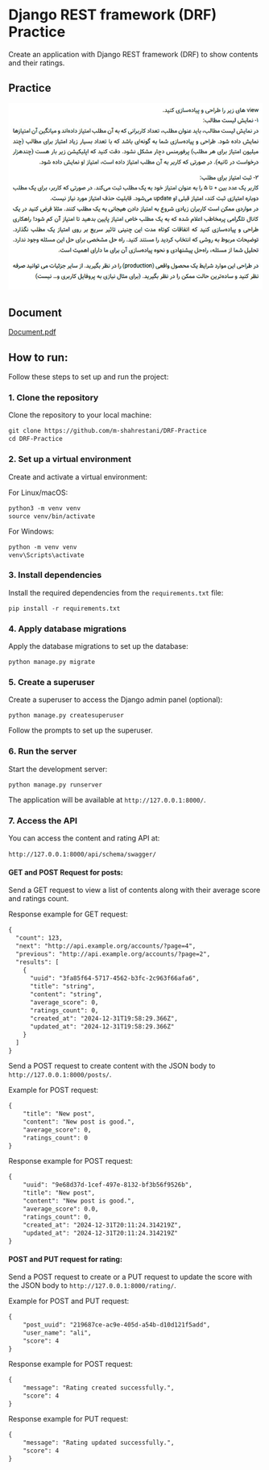 # Django REST framework (DRF) Practice

Create an application with Django REST framework (DRF) to show contents and their ratings.

## Practice
![Practice Screenshot](doc/practice.jpg)

## Document

[Document.pdf](doc/document.pdf)

## How to run:

Follow these steps to set up and run the project:

### 1. Clone the repository
Clone the repository to your local machine:
```
git clone https://github.com/m-shahrestani/DRF-Practice
cd DRF-Practice
```
### 2. Set up a virtual environment
Create and activate a virtual environment:

For Linux/macOS:
```
python3 -m venv venv
source venv/bin/activate
```
For Windows:
```
python -m venv venv
venv\Scripts\activate
```
### 3. Install dependencies
Install the required dependencies from the `requirements.txt` file:
```
pip install -r requirements.txt
```
### 4. Apply database migrations
Apply the database migrations to set up the database:
```
python manage.py migrate
```
### 5. Create a superuser
Create a superuser to access the Django admin panel (optional):
```
python manage.py createsuperuser
```
Follow the prompts to set up the superuser.

### 6. Run the server
Start the development server:
```
python manage.py runserver
```
The application will be available at `http://127.0.0.1:8000/`.

### 7. Access the API
You can access the content and rating API at:

`http://127.0.0.1:8000/api/schema/swagger/`

#### GET and POST Request for posts:
Send a GET request to view a list of contents along with their average score and ratings count.

Response example for GET request:
```
{
  "count": 123,
  "next": "http://api.example.org/accounts/?page=4",
  "previous": "http://api.example.org/accounts/?page=2",
  "results": [
    {
      "uuid": "3fa85f64-5717-4562-b3fc-2c963f66afa6",
      "title": "string",
      "content": "string",
      "average_score": 0,
      "ratings_count": 0,
      "created_at": "2024-12-31T19:58:29.366Z",
      "updated_at": "2024-12-31T19:58:29.366Z"
    }
  ]
}
```

Send a POST request to create content with the JSON body to `http://127.0.0.1:8000/posts/`.

Example for POST request:
```
{
    "title": "New post",
    "content": "New post is good.",
    "average_score": 0,
    "ratings_count": 0
}
```

Response example for POST request:
```
{
    "uuid": "9e68d37d-1cef-497e-8132-bf3b56f9526b",
    "title": "New post",
    "content": "New post is good.",
    "average_score": 0.0,
    "ratings_count": 0,
    "created_at": "2024-12-31T20:11:24.314219Z",
    "updated_at": "2024-12-31T20:11:24.314219Z"
}
```

#### POST and PUT request for rating:
Send a POST request to create or a PUT request to update the score with the JSON body to `http://127.0.0.1:8000/rating/`.

Example for POST and PUT request:
```
{
    "post_uuid": "219687ce-ac9e-405d-a54b-d10d121f5add",
    "user_name": "ali",
    "score": 4
}
```

Response example for POST request:
```
{
    "message": "Rating created successfully.",
    "score": 4
}
```

Response example for PUT request:
```
{
    "message": "Rating updated successfully.",
    "score": 4
}
```